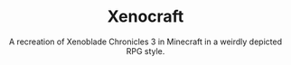 <div align="center">

# Xenocraft

A recreation of Xenoblade Chronicles 3 in Minecraft in a weirdly depicted RPG style.
</div>
